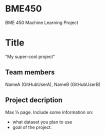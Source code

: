 # BME450
BME 450 Machine Learning Project

# Title
“My super-cool project”
## Team members
NameA (GitHubUserA), NameB (GitHubUserB)
## Project decription
Max ½ page. Include some information on:
- what dataset you plan to use
- goal of the project. 
